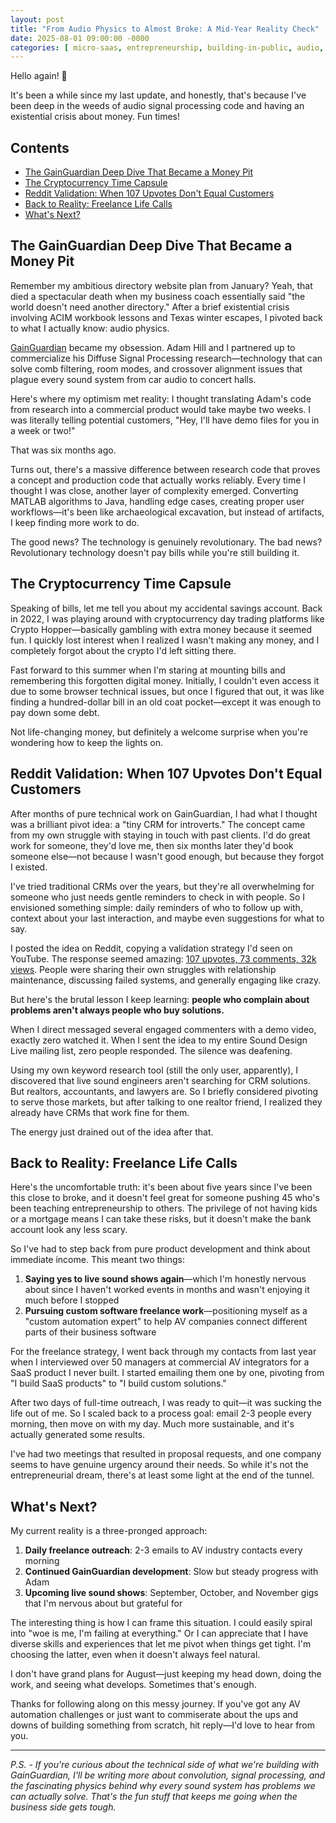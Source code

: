 ```yaml
---
layout: post
title: "From Audio Physics to Almost Broke: A Mid-Year Reality Check"
date: 2025-08-01 09:00:00 -0000
categories: [ micro-saas, entrepreneurship, building-in-public, audio, freelancing ]
---
```


Hello again! 🦦

It's been a while since my last update, and honestly, that's because I've been deep in the weeds of audio signal
processing code and having an existential crisis about money. Fun times!

## Contents

- [The GainGuardian Deep Dive That Became a Money Pit](#the-gainguardian-deep-dive-that-became-a-money-pit)
- [The Cryptocurrency Time Capsule](#the-cryptocurrency-time-capsule)
- [Reddit Validation: When 107 Upvotes Don't Equal Customers](#reddit-validation-when-107-upvotes-dont-equal-customers)
- [Back to Reality: Freelance Life Calls](#back-to-reality-freelance-life-calls)
- [What's Next?](#whats-next)

## The GainGuardian Deep Dive That Became a Money Pit

Remember my ambitious directory website plan from January? Yeah, that died a spectacular death when my business coach
essentially said "the world doesn't need another directory." After a brief existential crisis involving ACIM workbook
lessons and Texas winter escapes, I pivoted back to what I actually know: audio physics.

[GainGuardian](https://gainguardian.com/) became my obsession. Adam Hill and I partnered up to commercialize his Diffuse
Signal Processing research—technology that can solve comb filtering, room modes, and crossover alignment issues that
plague every sound system from car audio to concert halls.

Here's where my optimism met reality: I thought translating Adam's code from research into a commercial product would
take maybe two weeks. I was literally telling potential customers, "Hey, I'll have demo files for you in a week or two!"

That was six months ago.

Turns out, there's a massive difference between research code that proves a concept and production code that actually
works reliably. Every time I thought I was close, another layer of complexity emerged. Converting MATLAB algorithms to
Java, handling edge cases, creating proper user workflows—it's been like archaeological excavation, but instead of
artifacts, I keep finding more work to do.

The good news? The technology is genuinely revolutionary. The bad news? Revolutionary technology doesn't pay bills while
you're still building it.

## The Cryptocurrency Time Capsule

Speaking of bills, let me tell you about my accidental savings account. Back in 2022, I was playing around with
cryptocurrency day trading platforms like Crypto Hopper—basically gambling with extra money because it seemed fun. I
quickly lost interest when I realized I wasn't making any money, and I completely forgot about the crypto I'd left
sitting there.

Fast forward to this summer when I'm staring at mounting bills and remembering this forgotten digital money. Initially,
I couldn't even access it due to some browser technical issues, but once I figured that out, it was like finding a
hundred-dollar bill in an old coat pocket—except it was enough to pay down some debt.

Not life-changing money, but definitely a welcome surprise when you're wondering how to keep the lights on.

## Reddit Validation: When 107 Upvotes Don't Equal Customers

After months of pure technical work on GainGuardian, I had what I thought was a brilliant pivot idea: a "tiny CRM for
introverts." The concept came from my own struggle with staying in touch with past clients. I'd do great work for
someone, they'd love me, then six months later they'd book someone else—not because I wasn't good enough, but because
they forgot I existed.

I've tried traditional CRMs over the years, but they're all overwhelming for someone who just needs gentle reminders to
check in with people. So I envisioned something simple: daily reminders of who to follow up with, context about your
last interaction, and maybe even suggestions for what to say.

I posted the idea on Reddit, copying a validation strategy I'd seen on YouTube. The response seemed
amazing: [107 upvotes, 73 comments, 32k views](https://www.reddit.com/r/livesound/comments/1m7jfy2/anyone_else_lose_gigs_because_artistsmanagers/).
People were sharing their own struggles with relationship maintenance, discussing failed systems, and generally engaging
like crazy.

But here's the brutal lesson I keep learning: **people who complain about problems aren't always people who buy
solutions.**

When I direct messaged several engaged commenters with a demo video, exactly zero watched it. When I sent the idea to my
entire Sound Design Live mailing list, zero people responded. The silence was deafening.

Using my own keyword research tool (still the only user, apparently), I discovered that live sound engineers aren't
searching for CRM solutions. But realtors, accountants, and lawyers are. So I briefly considered pivoting to serve those
markets, but after talking to one realtor friend, I realized they already have CRMs that work fine for them.

The energy just drained out of the idea after that.

## Back to Reality: Freelance Life Calls

Here's the uncomfortable truth: it's been about five years since I've been this close to broke, and it doesn't feel
great for someone pushing 45 who's been teaching entrepreneurship to others. The privilege of not having kids or a
mortgage means I can take these risks, but it doesn't make the bank account look any less scary.

So I've had to step back from pure product development and think about immediate income. This meant two things:

1. **Saying yes to live sound shows again**—which I'm honestly nervous about since I haven't worked events in months and
   wasn't enjoying it much before I stopped
2. **Pursuing custom software freelance work**—positioning myself as a "custom automation expert" to help AV companies
   connect different parts of their business software

For the freelance strategy, I went back through my contacts from last year when I interviewed over 50 managers at
commercial AV integrators for a SaaS product I never built. I started emailing them one by one, pivoting from "I build
SaaS products" to "I build custom solutions."

After two days of full-time outreach, I was ready to quit—it was sucking the life out of me. So I scaled back to a
process goal: email 2-3 people every morning, then move on with my day. Much more sustainable, and it's actually
generated some results.

I've had two meetings that resulted in proposal requests, and one company seems to have genuine urgency around their
needs. So while it's not the entrepreneurial dream, there's at least some light at the end of the tunnel.

## What's Next?

My current reality is a three-pronged approach:

1. **Daily freelance outreach**: 2-3 emails to AV industry contacts every morning
2. **Continued GainGuardian development**: Slow but steady progress with Adam
3. **Upcoming live sound shows**: September, October, and November gigs that I'm nervous about but grateful for

The interesting thing is how I can frame this situation. I could easily spiral into "woe is me, I'm failing at
everything." Or I can appreciate that I have diverse skills and experiences that let me pivot when things get tight. I'm
choosing the latter, even when it doesn't always feel natural.

I don't have grand plans for August—just keeping my head down, doing the work, and seeing what develops. Sometimes
that's enough.

Thanks for following along on this messy journey. If you've got any AV automation challenges or just want to commiserate
about the ups and downs of building something from scratch, hit reply—I'd love to hear from you.

---

*P.S. - If you're curious about the technical side of what we're building with GainGuardian, I'll be writing more about
convolution, signal processing, and the fascinating physics behind why every sound system has problems we can actually
solve. That's the fun stuff that keeps me going when the business side gets tough.*